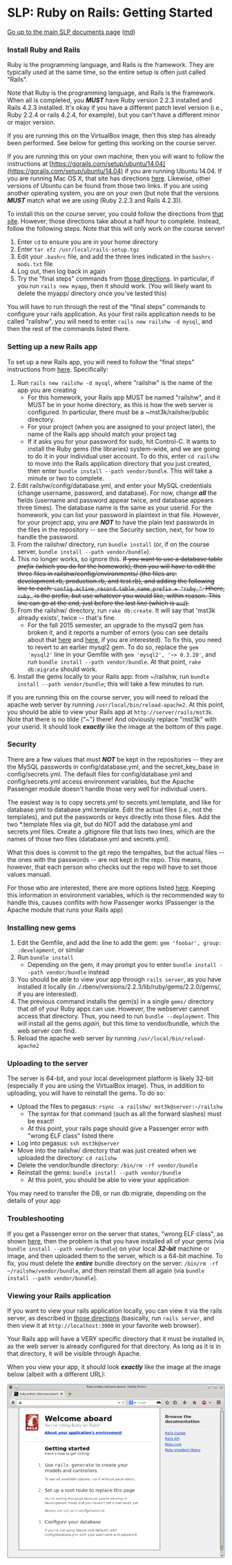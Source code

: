 SLP: Ruby on Rails: Getting Started
===================================

[Go up to the main SLP documents page](index.html) ([md](index.md))

### Install Ruby and Rails

Ruby is the programming language, and Rails is the framework.  They are typically used at the same time, so the entire setup is often just called "Rails".

Note that Ruby is the programming language, and Rails is the framework.  When all is completed, you ***MUST*** have Ruby version 2.2.3 installed and Rails 4.2.3 installed.  It's okay if you have a different patch level version (i.e., Ruby 2.2.4 or rails 4.2.4, for example), but you can't have a different minor or major version.

If you are running this on the VirtualBox image, then this step has already been performed.  See below for getting this working on the course server.

If you are running this on your *own* machine, then you will want to follow the instructions at [https://gorails.com/setup/ubuntu/14.04](https://gorails.com/setup/ubuntu/14.04) if you are running Ubuntu 14.04.  If you are running Mac OS X, that site has directions [here](https://gorails.com/setup/osx).  Likewise, other versions of Ubuntu can be found from those two links.  If you are using another operating system, you are on your own (but note that the versions ***MUST*** match what we are using (Ruby 2.2.3 and Rails 4.2.3)).

To install this on the course server, you could follow the directions from [that site](https://gorails.com/setup/ubuntu/14.04).  However, those directions take about a half hour to complete.  Instead, follow the following steps.  Note that this will only work on the course server!

1. Enter `cd` to ensure you are in your home directory
2. Enter `tar xfz /usr/local/rails-setup.tgz`
3. Edit your `.bashrc` file, and add the three lines indicated in the `bashrc-mods.txt` file
4. Log out, then log back in again
5. Try the "final steps" commands from [those directions](https://gorails.com/setup/ubuntu/14.04).  In particular, if you run `rails new myapp`, then it should work.  (You will likely want to delete the myapp/ directory once you've tested this)

You will have to run through the rest of the "final steps" commands to configure your rails application.  As your first rails application needs to be called "railshw", you will need to enter `rails new railshw -d mysql`, and then the rest of the commands listed there.

### Setting up a new Rails app

To set up a new Rails app, you will need to follow the "final steps" instructions from [here](https://gorails.com/setup/ubuntu/14.04).  Specifically:

1. Run `rails new railshw -d mysql`, where "railshw" is the name of the app you are creating
    - For this homework, your Rails app MUST be named "railshw", and it MUST be in your home directory, as this is how the web server is configured.  In particular, there must be a ~mst3k/railshw/public directory.
    - For your project (when you are assigned to your project later), the name of the Rails app should match your project tag
    - If it asks you for your password for sudo, hit Control-C.  It wants to install the Ruby gems (the libraries) system-wide, and we are going to do it in your individual user account.  To do this, enter `cd railshw` to move into the Rails application directory that you just created, then enter `bundle install --path vendor/bundle`.  This will take a minute or two to complete.
2. Edit railshw/config/database.yml, and enter your MySQL credentials (change username, password, and database).  For now, change ***all*** the fields (username and password appear twice, and database appears three times).  The database name is the same as your userid.  For the homework, you can list your password in plaintext in that file.  However, for your project app, you are ***NOT*** to have the plain text passwords in the files in the repository -- see the Security section, next, for how to handle the password.
3. From the railshw/ directory, run `bundle install` (or, if on the course server, `bundle install --path vendor/bundle`).
4. This no longer works, so ignore this. ~~If you want to use a database table *prefix* (which you do for the homework), then you will have to edit the three files in railshw/config/environments/ (the files are: development.rb, production.rb, and test.rb), and adding the following line to each: `config.active_record.table_name_prefix = "ruby_"`.  Hhere, `ruby_` is the prefix, but use whatever you would like, within reason.  This line can go at the end, just before the last line (which is `end`).~~
5. From the railshw/ directory, run `rake db:create`.  It will say that 'mst3k already exists', twice -- that's fine.
    - For the fall 2015 semester, an upgrade to the mysql2 gem has broken it, and it reports a number of errors (you can see details about that [here](https://github.com/brianmario/mysql2/issues/675) and [here](https://github.com/rails/rails/issues/21544), if you are interested).  To fix this, you need to revert to an earlier mysql2 gem.  To do so, replace the `gem 'mysql2'` line in your Gemfile with `gem 'mysql2', '~> 0.3.20'`, and run `bundle install --path vendor/bundle`.  At that point, `rake db:migrate` should work.
6. Install the gems locally to your Rails app: from ~/railshw, run `bundle install --path vendor/bundle`; this will take a few minutes to run.

If you are running this on the course server, you will need to reload the apache web server by running `/usr/local/bin/reload-apache2`.  At this point, you should be able to view your Rails app at `http://server/rails/mst3k`.  Note that there is no tilde ("~") there!  And obviously replace "mst3k" with your userid.  It should look ***exactly*** like the image at the bottom of this page.


### Security

There are a few values that must ***NOT*** be kept in the repositories -- they are the MySQL passwords in config/database.yml, and the secret\_key\_base in config/secrets.yml.  The default files for config/database.yml and config/secrets.yml access environment variables, but the Apache Passenger module doesn't handle those very well for individual users.

The easiest way is to copy secrets.yml to secrets.yml.template, and like for database.yml to database.yml.template.  Edit the actual files (i.e., not the templates), and put the passwords or keys directly into those files.  Add the two *.template files via git, but do NOT add the database.yml and secrets.yml files.  Create a .gitignore file that lists two lines, which are the names of those two files (database.yml and secrets.yml).

What this does is commit to the git repo the tempaltes, but the actual files -- the ones with the passwords -- are not kept in the repo.  This means, however, that each person who checks out the repo will have to set those values manuall.

For those who are interested, there are more options listed [here](http://railsapps.github.io/rails-environment-variables.html).  Keeping this information in environment variables, which is the recommended way to handle this, causes conflits with how Passenger works (Passenger is the Apache module that runs your Rails app)


### Installing new gems

1. Edit the Gemfile, and add the line to add the gem: `gem 'foobar', group: :development`, or similar
2. Run `bundle install`
    - Depending on the gem, it may prompt you to enter `bundle install --path vendor/bundle` instead
3. You should be able to view your app through `rails server`, as you have installed it locally (in ./.rbenv/versions/2.2.3/lib/ruby/gems/2.2.0/gems/, if you are interested).
4. The previous command installs the gem(s) in a single `gems/` directory that *all* of your Ruby apps can use.  However, the webserver cannot access that directory.  Thus, you need to run `bundle --deployment`.  This will install all the gems *again*, but this time to vendor/bundle, which the web server *can* find.
4. Reload the apache web server by running `/usr/local/bin/reload-apache2`

### Uploading to the server

The server is 64-bit, and your local development platform is likely 32-bit (especially if you are using the VirtualBox image).  Thus, in addition to uploading, you will have to reinstall the gems.  To do so:

- Upload the files to pegasus: `rsync -a railshw/ mst3k@server:~/railshw`
    - The syntax for that command (such as all the forward slashes) must be exact!
    - At this point, your rails page should give a Passenger error with "wrong ELF class" listed there
- Log into pegasus: `ssh mst3k@server`
- Move into the railshw/ directory that was just created when we uploaded the directory: `cd railshw`
- Delete the vendor/bundle directory: `/bin/rm -rf vendor/bundle`
- Reinstall the gems: `bundle install --path vendor/bundle`
  - At this point, you should be able to view your application

You may need to transfer the DB, or run db:migrate, depending on the details of your app

### Troubleshooting

If you get a Passenger error on the server that states, "wrong ELF class", as shown [here](images/rails-bad-elf.png), then the problem is that you have installed all of your gems (via `bundle install --path vendor/bundle`) on your local ***32-bit*** machine or image, and then uploaded them to the server, which is a 64-bit machine.  To fix, you must delete the ***entire*** bundle directory on the server: `/bin/rm -rf ~/railshw/vendor/bundle`, and then reinstall them all again (via `bundle install --path vendor/bundle`).

### Viewing your Rails application

If you want to view your rails application locally, you can view it via the rails server, as described in [those directions](https://gorails.com/setup/ubuntu/14.04) (basically, run `rails server`, and then view it at `http://localhost:3000` in your favorite web browser).

Your Rails app will have a VERY specific directory that it must be installed in, as the web server is already configured for that directory.  As long as it is in that directory, it will be visible through Apache.

When you view your app, it should look ***exactly*** like the image at the image below (albeit with a different URL):

![](images/rails-initial.png)
